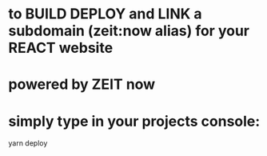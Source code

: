 # to BUILD DEPLOY and LINK a subdomain (zeit:now alias) for your REACT website
# powered by ZEIT now 
# simply type in your projects console: 
yarn deploy
